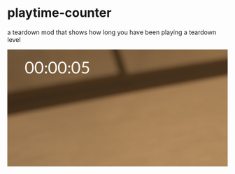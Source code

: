 # playtime-counter
a teardown mod that shows how long you have been playing a teardown level

<img src="/teardown-playtime-img.png">